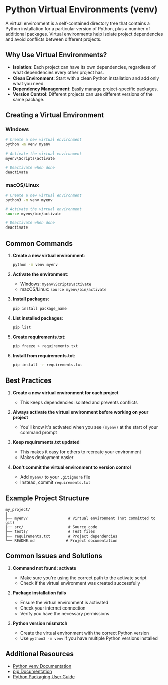 # Python Virtual Environments (venv)

A virtual environment is a self-contained directory tree that contains a Python installation for a particular version of Python, plus a number of additional packages. Virtual environments help isolate project dependencies and avoid conflicts between different projects.

## Why Use Virtual Environments?

- **Isolation**: Each project can have its own dependencies, regardless of what dependencies every other project has.
- **Clean Environment**: Start with a clean Python installation and add only what you need.
- **Dependency Management**: Easily manage project-specific packages.
- **Version Control**: Different projects can use different versions of the same package.

## Creating a Virtual Environment

### Windows
```bash
# Create a new virtual environment
python -m venv myenv

# Activate the virtual environment
myenv\Scripts\activate

# Deactivate when done
deactivate
```

### macOS/Linux
```bash
# Create a new virtual environment
python3 -m venv myenv

# Activate the virtual environment
source myenv/bin/activate

# Deactivate when done
deactivate
```

## Common Commands

1. **Create a new virtual environment**:
   ```bash
   python -m venv myenv
   ```

2. **Activate the environment**:
   - Windows: `myenv\Scripts\activate`
   - macOS/Linux: `source myenv/bin/activate`

3. **Install packages**:
   ```bash
   pip install package_name
   ```

4. **List installed packages**:
   ```bash
   pip list
   ```

5. **Create requirements.txt**:
   ```bash
   pip freeze > requirements.txt
   ```

6. **Install from requirements.txt**:
   ```bash
   pip install -r requirements.txt
   ```

## Best Practices

1. **Create a new virtual environment for each project**
   - This keeps dependencies isolated and prevents conflicts

2. **Always activate the virtual environment before working on your project**
   - You'll know it's activated when you see `(myenv)` at the start of your command prompt

3. **Keep requirements.txt updated**
   - This makes it easy for others to recreate your environment
   - Makes deployment easier

4. **Don't commit the virtual environment to version control**
   - Add `myenv/` to your `.gitignore` file
   - Instead, commit `requirements.txt`

## Example Project Structure
```
my_project/
│
├── myenv/                  # Virtual environment (not committed to git)
├── src/                    # Source code
├── tests/                  # Test files
├── requirements.txt        # Project dependencies
└── README.md              # Project documentation
```

## Common Issues and Solutions

1. **Command not found: activate**
   - Make sure you're using the correct path to the activate script
   - Check if the virtual environment was created successfully

2. **Package installation fails**
   - Ensure the virtual environment is activated
   - Check your internet connection
   - Verify you have the necessary permissions

3. **Python version mismatch**
   - Create the virtual environment with the correct Python version
   - Use `python3 -m venv` if you have multiple Python versions installed

## Additional Resources

- [Python venv Documentation](https://docs.python.org/3/library/venv.html)
- [pip Documentation](https://pip.pypa.io/en/stable/)
- [Python Packaging User Guide](https://packaging.python.org/) 